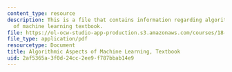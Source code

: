```yaml
---
content_type: resource
description: This is a file that contains information regarding algorithmic aspects
  of machine learning textbook.
file: https://ol-ocw-studio-app-production.s3.amazonaws.com/courses/18-409-algorithmic-aspects-of-machine-learning-spring-2015/2af5365a3f0d24cc2ee9f787bbab14e9_MIT18_409S15_bookex.pdf
file_type: application/pdf
resourcetype: Document
title: Algorithmic Aspects of Machine Learning, Textbook
uid: 2af5365a-3f0d-24cc-2ee9-f787bbab14e9
---
```

